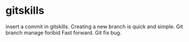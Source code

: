 # gitskills
insert a commit in gitskills.
Creating a new branch is quick and simple.
Git branch manage foribid Fast forward.
Git fix bug.
